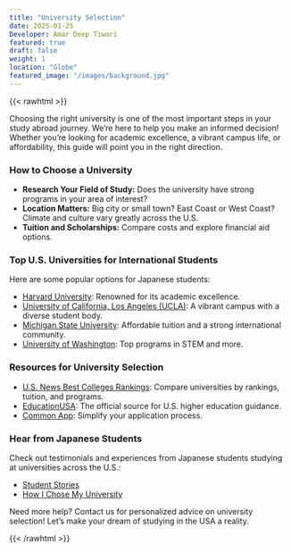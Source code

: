 ```yaml
---
title: "University Selection"
date: 2025-01-25
Developer: Amar Deep Tiwari
featured: true
draft: false
weight: 1
location: "Globe"
featured_image: "/images/background.jpg"
---
```


{{< rawhtml >}}
<div>
<p>Choosing the right university is one of the most important steps in your study abroad journey. We’re here to help you make an informed decision! Whether you’re looking for academic excellence, a vibrant campus life, or affordability, this guide will point you in the right direction.</p>

<h3>How to Choose a University</h3>
<ul>
  <li><b>Research Your Field of Study:</b> Does the university have strong programs in your area of interest?</li>
  <li><b>Location Matters:</b> Big city or small town? East Coast or West Coast? Climate and culture vary greatly across the U.S.</li>
  <li><b>Tuition and Scholarships:</b> Compare costs and explore financial aid options.</li>
</ul>

<h3>Top U.S. Universities for International Students</h3>
<p>Here are some popular options for Japanese students:</p>
<ul>
  <li><a href="https://www.harvard.edu">Harvard University</a>: Renowned for its academic excellence.</li>
  <li><a href="https://www.ucla.edu">University of California, Los Angeles (UCLA)</a>: A vibrant campus with a diverse student body.</li>
  <li><a href="https://msu.edu">Michigan State University</a>: Affordable tuition and a strong international community.</li>
  <li><a href="https://www.washington.edu">University of Washington</a>: Top programs in STEM and more.</li>
</ul>

<h3>Resources for University Selection</h3>
<ul>
  <li><a href="https://www.usnews.com/best-colleges">U.S. News Best Colleges Rankings</a>: Compare universities by rankings, tuition, and programs.</li>
  <li><a href="https://educationusa.state.gov">EducationUSA</a>: The official source for U.S. higher education guidance.</li>
  <li><a href="https://www.commonapp.org">Common App</a>: Simplify your application process.</li>
</ul>

<h3>Hear from Japanese Students</h3>
<p>Check out testimonials and experiences from Japanese students studying at universities across the U.S.:</p>
<ul>
  <li><a href="#">Student Stories</a></li>
  <li><a href="#">How I Chose My University</a></li>
</ul>

<p>Need more help? Contact us for personalized advice on university selection! Let’s make your dream of studying in the USA a reality.</p>
</div>
{{< /rawhtml >}}
<!--more-->
